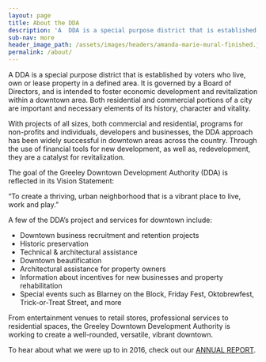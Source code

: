 ```yaml
---
layout: page
title: About the DDA
description: 'A  DDA is a special purpose district that is established by voters who live, own or lease property in a defined area. It is governed by a Board of Directors, and is intended to foster economic development and revitalization within a downtown area. Both residential and commercial portions of a city are important and necessary elements of its history, character and vitality.'
sub-nav: more
header_image_path: /assets/images/headers/amanda-marie-mural-finished.jpg
permalink: /about/
---
```


A DDA is a special purpose district that is established by voters who live, own or lease property in a defined area. It is governed by a Board of Directors, and is intended to foster economic development and revitalization within a downtown area. Both residential and commercial portions of a city are important and necessary elements of its history, character and vitality.

With projects of all sizes, both commercial and residential, programs for non-profits and individuals, developers and businesses, the DDA approach has been widely successful in downtown areas across the country. Through the use of financial tools for new development, as well as, redevelopment, they are a catalyst for revitalization.

The goal of the Greeley Downtown Development Authority (DDA) is reflected in its Vision Statement:

“To create a thriving, urban neighborhood that is a vibrant place to live, work and play.”

A few of the DDA’s project and services for downtown include:

* Downtown business recruitment and retention projects
* Historic preservation
* Technical & architectural assistance
* Downtown beautification
* Architectural assistance for property owners
* Information about incentives for new businesses and property rehabilitation
* Special events such as Blarney on the Block, Friday Fest, Oktobrewfest, Trick-or-Treat Street, and more

From entertainment venues to retail stores, professional services to residential spaces, the Greeley Downtown Development Authority is working to create a well-rounded, versatile, vibrant downtown.

To hear about what we were up to in 2016, check out our [ANNUAL REPORT](/assets/pdfs/greeley-dda-annual-report-2016.pdf).